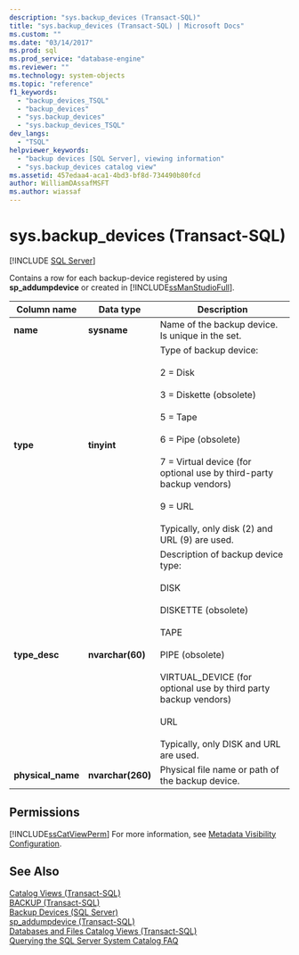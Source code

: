 ```yaml
---
description: "sys.backup_devices (Transact-SQL)"
title: "sys.backup_devices (Transact-SQL) | Microsoft Docs"
ms.custom: ""
ms.date: "03/14/2017"
ms.prod: sql
ms.prod_service: "database-engine"
ms.reviewer: ""
ms.technology: system-objects
ms.topic: "reference"
f1_keywords: 
  - "backup_devices_TSQL"
  - "backup_devices"
  - "sys.backup_devices"
  - "sys.backup_devices_TSQL"
dev_langs: 
  - "TSQL"
helpviewer_keywords: 
  - "backup devices [SQL Server], viewing information"
  - "sys.backup_devices catalog view"
ms.assetid: 457edaa4-aca1-4bd3-bf8d-734490b80fcd
author: WilliamDAssafMSFT
ms.author: wiassaf
---
```

# sys.backup_devices (Transact-SQL)
[!INCLUDE [SQL Server](../../includes/applies-to-version/sqlserver.md)]

  Contains a row for each backup-device registered by using **sp_addumpdevice** or created in [!INCLUDE[ssManStudioFull](../../includes/ssmanstudiofull-md.md)].  
  
|Column name|Data type|Description|  
|-----------------|---------------|-----------------|  
|**name**|**sysname**|Name of the backup device. Is unique in the set.|  
|**type**|**tinyint**|Type of backup device:<br /><br /> 2 = Disk<br /><br /> 3 = Diskette (obsolete)<br /><br /> 5 = Tape<br /><br /> 6 = Pipe (obsolete)<br /><br /> 7 = Virtual device (for optional use by third-party backup vendors)<br /><br /> 9 = URL<br /><br />Typically, only disk (2) and URL (9) are used.|  
|**type_desc**|**nvarchar(60)**|Description of backup device type:<br /><br /> DISK<br /><br /> DISKETTE (obsolete)<br /><br /> TAPE<br /><br /> PIPE (obsolete)<br /><br /> VIRTUAL_DEVICE (for optional use by third party backup vendors)<br /><br /> URL <br /><br /> Typically, only DISK and URL are used.|  
|**physical_name**|**nvarchar(260)**|Physical file name or path of the backup device.|  
  
## Permissions  
 [!INCLUDE[ssCatViewPerm](../../includes/sscatviewperm-md.md)] For more information, see [Metadata Visibility Configuration](../../relational-databases/security/metadata-visibility-configuration.md).  
  
## See Also  
 [Catalog Views &#40;Transact-SQL&#41;](../../relational-databases/system-catalog-views/catalog-views-transact-sql.md)   
 [BACKUP &#40;Transact-SQL&#41;](../../t-sql/statements/backup-transact-sql.md)   
 [Backup Devices &#40;SQL Server&#41;](../../relational-databases/backup-restore/backup-devices-sql-server.md)   
 [sp_addumpdevice &#40;Transact-SQL&#41;](../../relational-databases/system-stored-procedures/sp-addumpdevice-transact-sql.md)   
 [Databases and Files Catalog Views &#40;Transact-SQL&#41;](../../relational-databases/system-catalog-views/databases-and-files-catalog-views-transact-sql.md)   
 [Querying the SQL Server System Catalog FAQ](../../relational-databases/system-catalog-views/querying-the-sql-server-system-catalog-faq.yml)  
  
  
